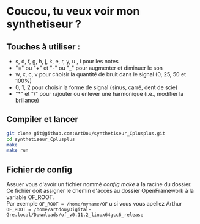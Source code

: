 # Coucou, tu veux voir mon synthetiseur ?

## Touches à utiliser :
- s, d, f, g, h, j, k, e, r, y, u , i pour les notes
- "=" ou "+" et "-" ou "\_" pour augmenter et diminuer le son
- w, x, c, v pour choisir la quantité de bruit dans le signal (0, 25, 50 et 100%)
- 0, 1, 2 pour choisir la forme de signal (sinus, carré, dent de scie)
- "\*" et "/" pour rajouter ou enlever une harmonique (i.e., modifier la brillance)

## Compiler et lancer 
```bash
git clone git@github.com:ArtDou/synthetiseur_Cplusplus.git
cd synthetiseur_Cplusplus
make
make run
```

## Fichier de config

Assuer vous d'avoir un fichier nommé _config.make_ à la racine du dossier.  
Ce fichier doit assigner le chemin d'accès au dossier OpenFramework à la variable OF_ROOT.  
Par exemple `OF_ROOT = /home/myname/OF` u si vous vous apellez Arthur `OF_ROOT = /home/artdou@Digital-Gre.local/Downloads/of_v0.11.2_linux64gcc6_release`
